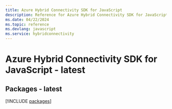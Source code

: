 ```yaml
---
title: Azure Hybrid Connectivity SDK for JavaScript
description: Reference for Azure Hybrid Connectivity SDK for JavaScript
ms.date: 04/22/2024
ms.topic: reference
ms.devlang: javascript
ms.service: hybridconnectivity
---
```

# Azure Hybrid Connectivity SDK for JavaScript - latest
## Packages - latest
[!INCLUDE [packages](hybrid-connectivity-index.md)]